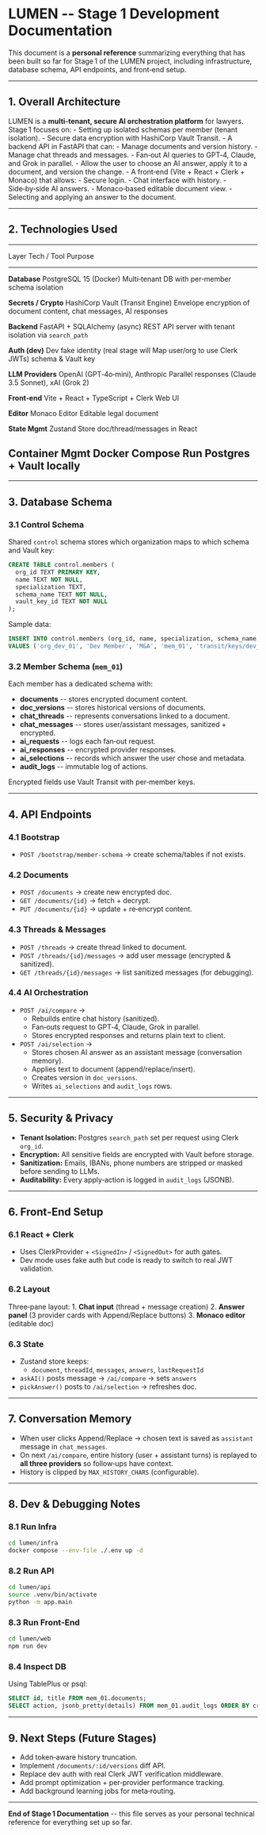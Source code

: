 # LUMEN -- Stage 1 Development Documentation

This document is a **personal reference** summarizing everything that
has been built so far for Stage 1 of the LUMEN project, including
infrastructure, database schema, API endpoints, and front‑end setup.

------------------------------------------------------------------------

## 1. Overall Architecture

LUMEN is a **multi‑tenant, secure AI orchestration platform** for
lawyers.\
Stage 1 focuses on: - Setting up isolated schemas per member (tenant
isolation). - Secure data encryption with HashiCorp Vault Transit. - A
backend API in FastAPI that can: - Manage documents and version
history. - Manage chat threads and messages. - Fan‑out AI queries to
GPT‑4, Claude, and Grok in parallel. - Allow the user to choose an AI
answer, apply it to a document, and version the change. - A front‑end
(Vite + React + Clerk + Monaco) that allows: - Secure login. - Chat
interface with history. - Side‑by‑side AI answers. - Monaco‑based
editable document view. - Selecting and applying an answer to the
document.

------------------------------------------------------------------------

## 2. Technologies Used

  ---------------------------------------------------------------------------------
  Layer                    Tech / Tool                        Purpose
  ------------------------ ---------------------------------- ---------------------
  **Database**             PostgreSQL 15 (Docker)             Multi‑tenant DB with
                                                              per‑member schema
                                                              isolation

  **Secrets / Crypto**     HashiCorp Vault (Transit Engine)   Envelope encryption
                                                              of document content,
                                                              chat messages, AI
                                                              responses

  **Backend**              FastAPI + SQLAlchemy (async)       REST API server with
                                                              tenant isolation via
                                                              `search_path`

  **Auth (dev)**           Dev fake identity (real stage will Map user/org to
                           use Clerk JWTs)                    schema & Vault key

  **LLM Providers**        OpenAI (GPT‑4o‑mini), Anthropic    Parallel responses
                           (Claude 3.5 Sonnet), xAI (Grok 2)  

  **Front‑end**            Vite + React + TypeScript + Clerk  Web UI

  **Editor**               Monaco Editor                      Editable legal
                                                              document

  **State Mgmt**           Zustand                            Store
                                                              doc/thread/messages
                                                              in React

  **Container Mgmt**       Docker Compose                     Run Postgres + Vault
                                                              locally
  ---------------------------------------------------------------------------------

------------------------------------------------------------------------

## 3. Database Schema

### 3.1 Control Schema

Shared `control` schema stores which organization maps to which schema
and Vault key:

``` sql
CREATE TABLE control.members (
  org_id TEXT PRIMARY KEY,
  name TEXT NOT NULL,
  specialization TEXT,
  schema_name TEXT NOT NULL,
  vault_key_id TEXT NOT NULL
);
```

Sample data:

``` sql
INSERT INTO control.members (org_id, name, specialization, schema_name, vault_key_id)
VALUES ('org_dev_01', 'Dev Member', 'M&A', 'mem_01', 'transit/keys/dev_member');
```

### 3.2 Member Schema (`mem_01`)

Each member has a dedicated schema with:

-   **documents** -- stores encrypted document content.
-   **doc_versions** -- stores historical versions of documents.
-   **chat_threads** -- represents conversations linked to a document.
-   **chat_messages** -- stores user/assistant messages, sanitized +
    encrypted.
-   **ai_requests** -- logs each fan‑out request.
-   **ai_responses** -- encrypted provider responses.
-   **ai_selections** -- records which answer the user chose and
    metadata.
-   **audit_logs** -- immutable log of actions.

Encrypted fields use Vault Transit with per‑member keys.

------------------------------------------------------------------------

## 4. API Endpoints

### 4.1 Bootstrap

-   `POST /bootstrap/member-schema` → create schema/tables if not
    exists.

### 4.2 Documents

-   `POST /documents` → create new encrypted doc.
-   `GET /documents/{id}` → fetch + decrypt.
-   `PUT /documents/{id}` → update + re‑encrypt content.

### 4.3 Threads & Messages

-   `POST /threads` → create thread linked to document.
-   `POST /threads/{id}/messages` → add user message (encrypted &
    sanitized).
-   `GET /threads/{id}/messages` → list sanitized messages (for
    debugging).

### 4.4 AI Orchestration

-   `POST /ai/compare` →
    -   Rebuilds entire chat history (sanitized).
    -   Fan‑outs request to GPT‑4, Claude, Grok in parallel.
    -   Stores encrypted responses and returns plain text to client.
-   `POST /ai/selection` →
    -   Stores chosen AI answer as an assistant message (conversation
        memory).
    -   Applies text to document (append/replace/insert).
    -   Creates version in `doc_versions`.
    -   Writes `ai_selections` and `audit_logs` rows.

------------------------------------------------------------------------

## 5. Security & Privacy

-   **Tenant Isolation:** Postgres `search_path` set per request using
    Clerk `org_id`.
-   **Encryption:** All sensitive fields are encrypted with Vault before
    storage.
-   **Sanitization:** Emails, IBANs, phone numbers are stripped or
    masked before sending to LLMs.
-   **Auditability:** Every apply‑action is logged in `audit_logs`
    (JSONB).

------------------------------------------------------------------------

## 6. Front‑End Setup

### 6.1 React + Clerk

-   Uses ClerkProvider + `<SignedIn>` / `<SignedOut>` for auth gates.
-   Dev mode uses fake auth but code is ready to switch to real JWT
    validation.

### 6.2 Layout

Three‑pane layout: 1. **Chat input** (thread + message creation) 2.
**Answer panel** (3 provider cards with Append/Replace buttons) 3.
**Monaco editor** (editable doc)

### 6.3 State

-   Zustand store keeps:
    -   `document`, `threadId`, `messages`, `answers`, `lastRequestId`
-   `askAI()` posts message → `/ai/compare` → sets `answers`
-   `pickAnswer()` posts to `/ai/selection` → refreshes doc.

------------------------------------------------------------------------

## 7. Conversation Memory

-   When user clicks Append/Replace → chosen text is saved as
    `assistant` message in `chat_messages`.
-   On next `/ai/compare`, entire history (user + assistant turns) is
    replayed to **all three providers** so follow‑ups have context.
-   History is clipped by `MAX_HISTORY_CHARS` (configurable).

------------------------------------------------------------------------

## 8. Dev & Debugging Notes

### 8.1 Run Infra

``` bash
cd lumen/infra
docker compose --env-file ./.env up -d
```

### 8.2 Run API

``` bash
cd lumen/api
source .venv/bin/activate
python -m app.main
```

### 8.3 Run Front‑End

``` bash
cd lumen/web
npm run dev
```

### 8.4 Inspect DB

Using TablePlus or psql:

``` sql
SELECT id, title FROM mem_01.documents;
SELECT action, jsonb_pretty(details) FROM mem_01.audit_logs ORDER BY created_at DESC LIMIT 5;
```

------------------------------------------------------------------------

## 9. Next Steps (Future Stages)

-   Add token‑aware history truncation.
-   Implement `/documents/:id/versions` diff API.
-   Replace dev auth with real Clerk JWT verification middleware.
-   Add prompt optimization + per‑provider performance tracking.
-   Add background learning jobs for meta‑routing.

------------------------------------------------------------------------

**End of Stage 1 Documentation** -- this file serves as your personal
technical reference for everything set up so far.
